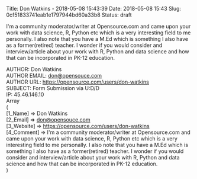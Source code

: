 Title: Don Watkins - 2018-05-08 15:43:39
Date: 2018-05-08 15:43
Slug: 0cf51833741eab1e1797944bd60a33b8
Status: draft

I'm a community moderator/writer at Opensource.com and came upon your
work with data science, R, Python etc which is a very interesting field
to me personally. I also note that you have a M.Ed which is something I
also have as a former(retired) teacher. I wonder if you would consider
and interview/article about your work with R, Python and data science
and how that can be incorporated in PK-12 education.  
<!--more-->  
AUTHOR: Don Watkins  
AUTHOR EMAIL: don@opensouce.com  
AUTHOR URL: https://opensource.com/users/don-watkins  
SUBJECT: Form Submission via U:D/D  
IP: 45.46.146.10  
Array  
(  
\[1\_Name\] =&gt; Don Watkins  
\[2\_Email\] =&gt; don@opensouce.com  
\[3\_Website\] =&gt; https://opensource.com/users/don-watkins  
\[4\_Comment\] =&gt; I'm a community moderator/writer at Opensource.com
and came upon your work with data science, R, Python etc which is a very
interesting field to me personally. I also note that you have a M.Ed
which is something I also have as a former(retired) teacher. I wonder if
you would consider and interview/article about your work with R, Python
and data science and how that can be incorporated in PK-12 education.  
)
